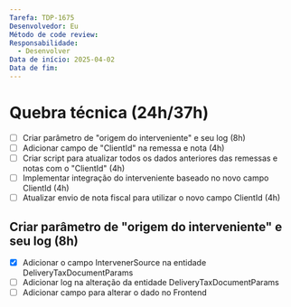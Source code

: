 ```yaml
---
Tarefa: TDP-1675
Desenvolvedor: Eu
Método de code review: 
Responsabilidade:
  - Desenvolver
Data de início: 2025-04-02
Data de fim:
---
```

# Quebra técnica (24h/37h)

- [ ] Criar parâmetro de "origem do interveniente" e seu log (8h)
- [ ] Adicionar campo de "ClientId" na remessa e nota (4h)
- [ ] Criar script para atualizar todos os dados anteriores das remessas e notas com o "ClientId" (4h)
- [ ] Implementar integração do interveniente baseado no novo campo ClientId (4h)
- [ ] Atualizar envio de nota fiscal para utilizar o novo campo ClientId (4h)

## Criar parâmetro de "origem do interveniente" e seu log (8h)

- [x] Adicionar o campo IntervenerSource na entidade DeliveryTaxDocumentParams
- [ ] Adicionar log na alteração da entidade DeliveryTaxDocumentParams
- [ ] Adicionar campo para alterar o dado no Frontend